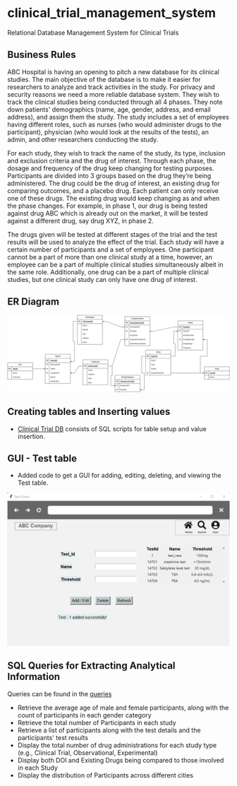 # clinical_trial_management_system
Relational Database Management System for Clinical Trials

## Business Rules
ABC Hospital is having an opening to pitch a new database for its clinical studies. The main objective of the database is to make it easier for researchers to analyze and track activities in the study. For privacy and security reasons we need a more reliable database system. They wish to track the clinical studies being conducted through all 4 phases. They note down patients' demographics (name, age, gender, address, and email address), and assign them the study. The study includes a set of employees having different roles, such as nurses (who would administer drugs to the participant), physician (who would look at the results of the tests), an admin, and other researchers conducting the study. 

For each study, they wish to track the name of the study, its type, inclusion and exclusion criteria and the drug of interest. Through each phase, the dosage and frequency of the drug keep changing for testing purposes. Participants are divided into 3 groups based on the drug they’re being administered. The drug could be the drug of interest, an existing drug for comparing outcomes, and a placebo drug. Each patient can only receive one of these drugs. The existing drug would keep changing as and when the phase changes. For example, in phase 1, our drug is being tested against drug ABC which is already out on the market, it will be tested against a different drug, say drug XYZ, in phase 2. 

The drugs given will be tested at different stages of the trial and the test results will be used to analyze the effect of the trial. Each study will have a certain number of participants and a set of employees. One participant cannot be a part of more than one clinical study at a time, however, an employee can be a part of multiple clinical studies simultaneously albeit in the same role. Additionally, one drug can be a part of multiple clinical studies, but one clinical study can only have one drug of interest.


## ER Diagram

![er_diagram](extra/Final%20ERD.png)


## Creating tables and Inserting values
- [Clinical Trial DB](./Clinical%20Trial%20DB/Clinical%20Trial%20DB/) consists of SQL scripts for table setup and value insertion.


## GUI - Test table

- Added code to get a GUI for adding, editing, deleting, and viewing the Test table.

![sample_ui](extra/sample_ui.png)


## SQL Queries for Extracting Analytical Information
Queries can be found in the [queries](./Clinical%20Trial%20DB/Clinical%20Trial%20DB/Queries.sql)
* Retrieve the average age of male and female participants, along with the count of participants in each gender category
* Retrieve the total number of Participants in each study
* Retrieve a list of participants along with the test details and the participants' test results
* Display the total number of drug administrations for each study type (e.g., Clinical Trial, Observational, Experimental)
* Display both DOI and Existing Drugs being compared to those involved in each Study
* Display the distribution of Participants across different cities

